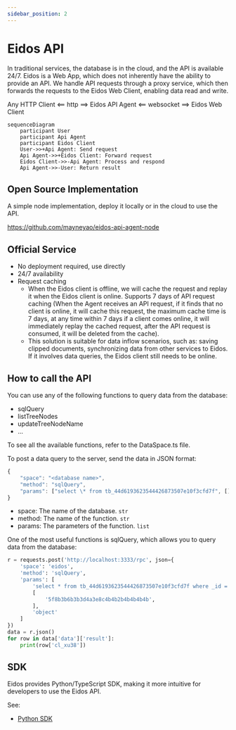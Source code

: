 ```yaml
---
sidebar_position: 2
---
```


# Eidos API

In traditional services, the database is in the cloud, and the API is available 24/7. Eidos is a Web App, which does not inherently have the ability to provide an API. We handle API requests through a proxy service, which then forwards the requests to the Eidos Web Client, enabling data read and write.

Any HTTP Client \<== http ==> Eidos API Agent \<== websocket ==> Eidos Web Client

```mermaid
sequenceDiagram
    participant User
    participant Api Agent
    participant Eidos Client
    User->>+Api Agent: Send request
    Api Agent->>+Eidos Client: Forward request
    Eidos Client->>-Api Agent: Process and respond
    Api Agent->>-User: Return result
```

## Open Source Implementation

A simple node implementation, deploy it locally or in the cloud to use the API.

https://github.com/mayneyao/eidos-api-agent-node

## Official Service

- No deployment required, use directly
- 24/7 availability
- Request caching
  - When the Eidos client is offline, we will cache the request and replay it when the Eidos client is online. Supports 7 days of API request caching (When the Agent receives an API request, if it finds that no client is online, it will cache this request, the maximum cache time is 7 days, at any time within 7 days if a client comes online, it will immediately replay the cached request, after the API request is consumed, it will be deleted from the cache).
  - This solution is suitable for data inflow scenarios, such as: saving clipped documents, synchronizing data from other services to Eidos. If it involves data queries, the Eidos client still needs to be online.

## How to call the API

You can use any of the following functions to query data from the database:

- sqlQuery
- listTreeNodes
- updateTreeNodeName
- ...

To see all the available functions, refer to the DataSpace.ts file.

To post a data query to the server, send the data in JSON format:

```js
{
    "space": "<database name>",
    "method": "sqlQuery",
    "params": ["select \* from tb_44d6193623544426873507e10f3cfd7f", [], "object"]
}
```

- space: The name of the database. `str`
- method: The name of the function. `str`
- params: The parameters of the function. `list`

One of the most useful functions is sqlQuery, which allows you to query data from the database:

```py
r = requests.post('http://localhost:3333/rpc', json={
    'space': 'eidos',
    'method': 'sqlQuery',
    'params': [
        'select * from tb_44d6193623544426873507e10f3cfd7f where _id = ?;',
        [
            '5f8b3b6b3b3d4a3e8c4b4b2b4b4b4b4b',
        ],
        'object'
    ]
})
data = r.json()
for row in data['data']['result']:
    print(row['cl_xu38'])
```

## SDK

Eidos provides Python/TypeScript SDK, making it more intuitive for developers to use the Eidos API.

See:

- [Python SDK](/tech/sdk-python)
